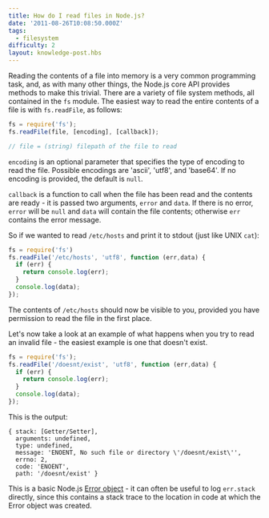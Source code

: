 ```yaml
---
title: How do I read files in Node.js?
date: '2011-08-26T10:08:50.000Z'
tags:
  - filesystem
difficulty: 2
layout: knowledge-post.hbs
---
```


Reading the contents of a file into memory is a very common programming task, and, as with many other things, the Node.js core API provides methods to make this trivial. There are a variety of file system methods, all contained in the `fs` module. The easiest way to read the entire contents of a file is with `fs.readFile`, as follows:

```javascript
fs = require('fs');
fs.readFile(file, [encoding], [callback]);

// file = (string) filepath of the file to read
```

`encoding` is an optional parameter that specifies the type of encoding to read the file. Possible encodings are 'ascii', 'utf8', and 'base64'. If no encoding is provided, the default is `null`.

`callback` is a function to call when the file has been read and the contents are ready - it is passed two arguments, `error` and `data`. If there is no error, `error` will be `null` and `data` will contain the file contents; otherwise `err` contains the error message.

So if we wanted to read `/etc/hosts` and print it to stdout (just like UNIX `cat`):

```javascript
fs = require('fs')
fs.readFile('/etc/hosts', 'utf8', function (err,data) {
  if (err) {
    return console.log(err);
  }
  console.log(data);
});
```

The contents of `/etc/hosts` should now be visible to you, provided you have permission to read the file in the first place.

Let's now take a look at an example of what happens when you try to read an invalid file - the easiest example is one that doesn't exist.

```javascript
fs = require('fs');
fs.readFile('/doesnt/exist', 'utf8', function (err,data) {
  if (err) {
    return console.log(err);
  }
  console.log(data);
});
```

This is the output:

```
{ stack: [Getter/Setter],
  arguments: undefined,
  type: undefined,
  message: 'ENOENT, No such file or directory \'/doesnt/exist\'',
  errno: 2,
  code: 'ENOENT',
  path: '/doesnt/exist' }
```

This is a basic Node.js [Error object](/en/knowledge/errors/what-is-the-error-object/) - it can often be useful to log `err.stack` directly, since this contains a stack trace to the location in code at which the Error object was created.
